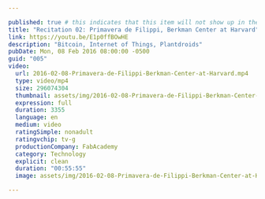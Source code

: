 ```yaml
---

published: true # this indicates that this item will not show up in the podcast feed
title: "Recitation 02: Primavera de Filippi, Berkman Center at Harvard"
link: https://youtu.be/E1p0ffBOwHE
description: "Bitcoin, Internet of Things, Plantdroids"
pubDate: Mon, 08 Feb 2016 08:00:00 -0500
guid: "005"
video:
  url: 2016-02-08-Primavera-de-Filippi-Berkman-Center-at-Harvard.mp4
  type: video/mp4
  size: 296074304
  thumbnail: assets/img/2016-02-08-Primavera-de-Filippi-Berkman-Center-at-Harvard.mp4-thumbnail.jpg
  expression: full
  duration: 3355
  language: en
  medium: video
  ratingSimple: nonadult
  ratingvchip: tv-g
  productionCompany: FabAcademy
  category: Technology
  explicit: clean
  duration: "00:55:55"
  image: assets/img/2016-02-08-Primavera-de-Filippi-Berkman-Center-at-Harvard.mp4-full.jpg

---
```

